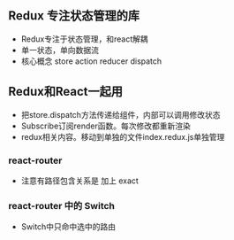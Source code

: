## Redux 专注状态管理的库

- Redux专注于状态管理，和react解耦
- 单一状态，单向数据流
- 核心概念  store action reducer dispatch

## Redux和React一起用
- 把store.dispatch方法传递给组件，内部可以调用修改状态
- Subscribe订阅render函数。每次修改都重新渲染
- redux相关内容。移动到单独的文件index.redux.js单独管理

### react-router
- 注意有路径包含关系是  加上 exact

### react-router 中的 Switch
- Switch中只命中选中的路由